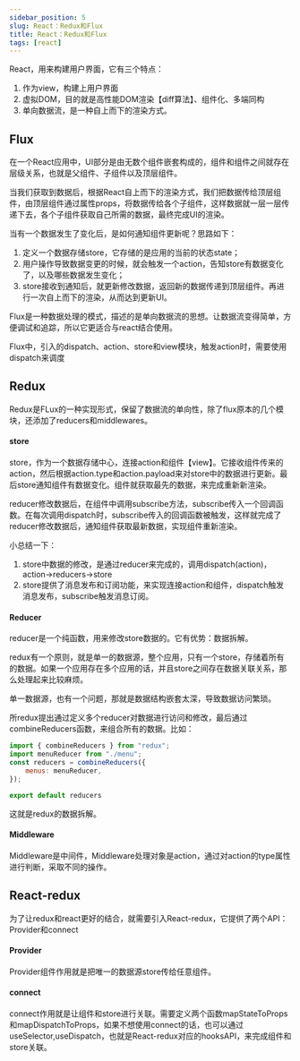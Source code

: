 ```yaml
---
sidebar_position: 5
slug: React：Redux和Flux
title: React：Redux和Flux
tags: [react]
---
```

<!--
 * @Author: duxinyues yongyuan253015@gmail.com
 * @Date: 2023-10-14 13:11:36
 * @LastEditors: duxinyues yongyuan253015@gmail.com
 * @LastEditTime: 2023-10-14 13:15:09
 * @FilePath: /blog/react/react202305.md
 * @Description: 
 * Copyright (c) 2023 by ${duxinyues} email: ${yongyuan253015@gmail.com}, All Rights Reserved.
-->


React，用来构建用户界面，它有三个特点：

1. 作为view，构建上用户界面
2. 虚拟DOM，目的就是高性能DOM渲染【diff算法】、组件化、多端同构
3. 单向数据流，是一种自上而下的渲染方式。

## Flux

在一个React应用中，UI部分是由无数个组件嵌套构成的，组件和组件之间就存在层级关系，也就是父组件、子组件以及顶层组件。

当我们获取到数据后，根据React自上而下的渲染方式，我们把数据传给顶层组件，由顶层组件通过属性props，将数据传给各个子组件，这样数据就一层一层传递下去，各个子组件获取自己所需的数据，最终完成UI的渲染。

当有一个数据发生了变化后，是如何通知组件更新呢？思路如下：

1. 定义一个数据存储store，它存储的是应用的当前的状态state；
2. 用户操作导致数据变更的时候，就会触发一个action，告知store有数据变化了，以及哪些数据发生变化；
3. store接收到通知后，就更新修改数据，返回新的数据传递到顶层组件。再进行一次自上而下的渲染，从而达到更新UI。

Flux是一种数据处理的模式，描述的是单向数据流的思想。让数据流变得简单，方便调试和追踪，所以它更适合与react结合使用。

Flux中，引入的dispatch、action、store和view模块，触发action时，需要使用dispatch来调度

## Redux

Redux是FLux的一种实现形式，保留了数据流的单向性，除了flux原本的几个模块，还添加了reducers和middlewares。

#### store

store，作为一个数据存储中心，连接action和组件【view】。它接收组件传来的action，然后根据action.type和action.payload来对store中的数据进行更新。最后store通知组件有数据变化。组件就获取最先的数据，来完成重新新渲染。

reducer修改数据后，在组件中调用subscribe方法，subscribe传入一个回调函数。在每次调用dispatch时，subscribe传入的回调函数被触发，这样就完成了reducer修改数据后，通知组件获取最新数据，实现组件重新渲染。

小总结一下：

1. store中数据的修改，是通过reducer来完成的，调用dispatch(action)，action->reducers->store
2. store提供了消息发布和订阅功能，来实现连接action和组件，dispatch触发消息发布，subscribe触发消息订阅。

#### Reducer

reducer是一个纯函数，用来修改store数据的。它有优势：数据拆解。

redux有一个原则，就是单一的数据源，整个应用，只有一个store，存储着所有的数据。如果一个应用存在多个应用的话，并且store之间存在数据关联关系，那么处理起来比较麻烦。

单一数据源，也有一个问题，那就是数据结构嵌套太深，导致数据访问繁琐。

所redux提出通过定义多个reducer对数据进行访问和修改，最后通过combineReducers函数，来组合所有的数据。比如：

```javascript
import { combineReducers } from "redux";
import menuReducer from "./menu";
const reducers = combineReducers({
    menus: menuReducer,
});

export default reducers
```

这就是redux的数据拆解。

#### Middleware

Middleware是中间件，Middleware处理对象是action，通过对action的type属性进行判断，采取不同的操作。

## React-redux

为了让redux和react更好的结合，就需要引入React-redux，它提供了两个API：Provider和connect

#### Provider

Provider组件作用就是把唯一的数据源store传给任意组件。

#### connect

connect作用就是让组件和store进行关联。需要定义两个函数mapStateToProps和mapDispatchToProps，如果不想使用connect的话，也可以通过useSelector,useDispatch，也就是React-redux对应的hooksAPI，来完成组件和store关联。